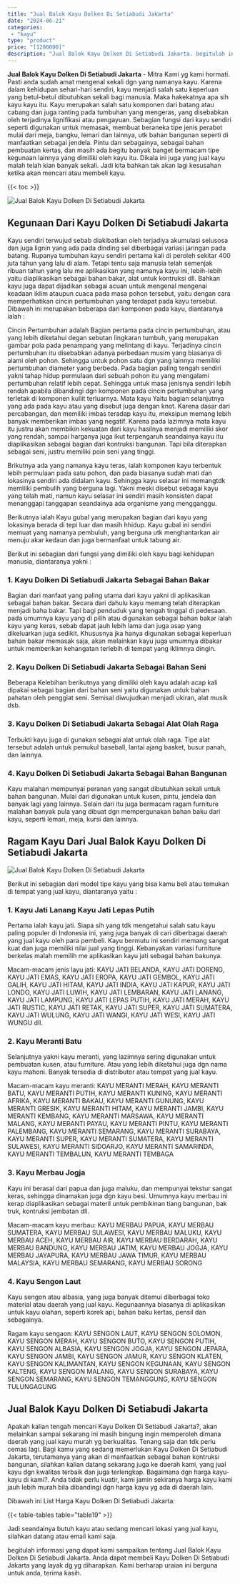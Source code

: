 ```yaml
---
title: "Jual Balok Kayu Dolken Di Setiabudi Jakarta"
date: "2024-06-21"
categories:
 - "kayu"
type: "product"
price: "[1200000]"
description: "Jual Balok Kayu Dolken Di Setiabudi Jakarta. begitulah informasi yang dapat kami sampaikan tentang Jual Balok Kayu Dolken Di Setiabudi Jakarta. Anda dapat me..."
---
```


**Jual Balok Kayu Dolken Di Setiabudi Jakarta** - Mitra Kami yg kami hormati. Pasti anda sudah amat mengenal sekali dgn yang namanya kayu. Karena dalam kehidupan sehari-hari sendiri, kayu menjadi salah satu keperluan yang betul-betul dibutuhkan sekali bagi manusia. Maka hakekatnya apa sih kayu kayu itu. Kayu merupakan salah satu komponen dari batang atau cabang dan juga ranting pada tumbuhan yang mengeras, yang disebabkan oleh terjadinya lignifikasi atau pengayuan. Sebagian fungsi dari kayu sendiri seperti digunakan untuk memasak, membuat beraneka tipe jenis perabot mulai dari meja, bangku, lemari dan lainnya, utk bahan bangunan seperti di manfaatkan sebagai jendela. Pintu dan sebagainya, sebagai bahan pembuatan kertas, dan masih ada begitu banyak banget bermacam tipe kegunaan lainnya yang dimiliki oleh kayu itu. Dikala ini juga yang jual kayu malah telah kian banyak sekali. Jadi kita bahkan tak akan lagi kesusahan ketika akan mencari atau membeli kayu.

{{< toc >}}

![Jual Balok Kayu Dolken Di Setiabudi Jakarta](/images/kayu/kayu33.jpg)

## Kegunaan Dari Kayu Dolken Di Setiabudi Jakarta

Kayu sendiri terwujud sebab diakibatkan oleh terjadiya akumulasi selusosa dan juga lignin yang ada pada dinding sel diberbagai variasi jaringan pada batang. Rupanya tumbuhan kayu sendiri pertama kali di peroleh sekitar 400 juta tahun yang lalu di alam. Tetapi tentu saja manusia telah semenjak ribuan tahun yang lalu me aplikasikan yang namanya kayu ini, lebih-lebih yaitu diaplikasikan sebagai bahan bakar, alat untuk kontruksi dll. Bahkan kayu juga dapat dijadikan sebagai acuan untuk mengenal mengenai keadaan iklim ataupun cuaca pada masa pohon tersebut, yaitu dengan cara memperhatikan cincin pertumbuhan yang terdapat pada kayu tersebut. Dibawah ini merupakan beberapa dari komponen pada kayu, diantaranya ialah :

Cincin Pertumbuhan adalah Bagian pertama pada cincin pertumbuhan, atau yang lebih diketahui degan sebutan lingkaran tumbuh, yang merupakan gambar pola pada penampang yang melintang di kayu. Terjadinya cincin pertumbuhan itu disebabkan adanya perbedaan musim yang biasanya di alami oleh pohon. Sehingga untuk pohon satu dgn yang lainnya memiliki pertumbuhan diameter yang berbeda. Pada bagian paling tengah sendiri yakni tahap hidup permulaan dari sebuah pohon itu yang mengalami pertumbuhan relatif lebih cepat. Sehingga untuk masa jenisnya sendiri lebih rendah apabila dibandingi dgn komponen pada cincin pertumbuhan yang terletak di komponen kullit terluarnya. Mata kayu Yaitu bagian selanjutnya yang ada pada kayu atau yang disebut juga dengan knot. Karena dasar dari percabangan, dan memiliki imbas teradap kayu itu, meksipun memang lebih banyak memberikan imbas yang negatif. Karena pada lazimnya mata kayu itu justru akan membikin kekuatan dari kayu hasilnya menjadi memiliki skor yang rendah, sampai harganya juga ikut terpengaruh seandainya kayu itu diaplikasikan sebagai bagian dari kontruksi bangunan. Tapi bila diterapkan sebagai seni, justru memiliki poin seni yang tinggi.

Brikutnya ada yang namanya kayu teras, ialah komponen kayu terbentuk lebih permulaan pada satu pohon, dan pada biasanya sudah mati dan lokasinya sendiri ada didalam kayu. Sehingga kayu selasar ini memangtdk memiliki pembulih yang berguna lagi. Yakni meski disebut sebagai kayu yang telah mati, namun kayu selasar ini sendiri masih konsisten dapat menanggapi tanggapan seandainya ada organisme yang mengganggu.

Berikutnya ialah Kayu gubal yang merupakan bagian dari kayu yang lokasinya berada di tepi luar dan masih hhidup. Kayu gubal ini sendiri memuat yang namanya pembuluh, yang berguna utk menghantarkan air menuju akar kedaun dan juga bermanfaat untuk tabung air.

Berikut ini sebagian dari fungsi yang dimiliki oleh kayu bagi kehidupan manusia, diantaranya yakni :

### 1\. Kayu Dolken Di Setiabudi Jakarta Sebagai Bahan Bakar

Bagian dari manfaat yang paling utama dari kayu yakni di aplikasikan sebagai bahan bakar. Secara dari dahulu kayu memang telah diterapkan menjadi baha bakar. Tapi bagi penduduk yang tengah tinggal di pedesaan. pada umumnya kayu yang di pilih atau digunakan sebagai bahan bakar ialah kayu yang keras, sebab dapat jauh lebih lama dan juga asap yang dikeluarkan juga sedikit. Khususnya jka hanya digunakan sebagai keperluan bahan bakar memasak saja, akan melainkan kayu juga umumnya dibakar untuk memberikan kehangatan terlebih di tempat yang iklimnya dingin.

### 2\. Kayu Dolken Di Setiabudi Jakarta Sebagai Bahan Seni

Beberapa Kelebihan berikutnya yang dimiliki oleh kayu adalah acap kali dipakai sebagai bagian dari bahan seni yaitu digunakan untuk bahan pahatan oleh penggiat seni. Semisal diwujudkan menjadi ukiran, alat musik dsb.

### 3\. Kayu Dolken Di Setiabudi Jakarta Sebagai Alat Olah Raga

Terbukti kayu juga di gunakan sebagai alat untuk olah raga. Tipe alat tersebut adalah untuk pemukul baseball, lantai ajang basket, busur panah, dan lainnya.

### 4\. Kayu Dolken Di Setiabudi Jakarta Sebagai Bahan Bangunan

Kayu malahan mempunyai peranan yang sangat dibutuhkan sekali untuk bahan bangunan. Mulai dari digunakan untuk kusen, pintu, jendela dan banyak lagi yang lainnya. Selain dari itu juga bermacam ragam furniture malahan banyak pula yang dibuat dgn mempergunakan bahan baku dari kayu, seperti lemari, meja, kursi dan lainnya.

## Ragam Kayu Dari Jual Balok Kayu Dolken Di Setiabudi Jakarta

![Jual Balok Kayu Dolken Di Setiabudi Jakarta](/images/kayu/kayu34.jpg)

Berikut ini sebagian dari model tipe kayu yang bisa kamu beli atau temukan di tempat yang jual kayu, diantaranya yaitu :

### 1\. Kayu Jati Lanang Kayu Jati Lepas Putih

Pertama ialah kayu jati. Siapa sih yang tdk mengetahui salah satu kayu paling populer di Indonesia ini, yang juga banyak di cari diberbagai daerah yang jual kayu oleh para pembeli. Kayu bermutu ini sendiri memang sangat kuat dan juga memiliki nilai jual yang tinggi. Kebanyakan variasi furniture berkelas malah memilih me aplikasikan kayu jati sebagai bahan bakunya.

Macam-macam jenis layu jati: KAYU JATI BELANDA, KAYU JATI DORENG, KAYU JATI EMAS, KAYU JATI EROPA, KAYU JATI GEMBOL, KAYU JATI GALIH, KAYU JATI HITAM, KAYU JATI INDIA, KAYU JATI KAPUR, KAYU JATI LONDO, KAYU JATI LUWIH, KAYU JATI LEMBARAN, KAYU JATI LANANG, KAYU JATI LAMPUNG, KAYU JATI LEPAS PUTIH, KAYU JATI MERAH, KAYU JATI RUSTIC, KAYU JATI RETAK, KAYU JATI SUPER, KAYU JATI SUMATERA, KAYU JATI WULUNG, KAYU JATI WANGI, KAYU JATI WESI, KAYU JATI WUNGU dll.

### 2\. Kayu Meranti Batu

Selanjutnya yakni kayu meranti, yang lazimnya sering digunakan untuk pembuatan kusen, atau furniture. Atau yang lebih diketahui juga dgn nama kayu mahoni. Banyak tersedia di distributor atau tempat yang jual kayu.

Macam-macam kayu meranti: KAYU MERANTI MERAH, KAYU MERANTI BATU, KAYU MERANTI PUTIH, KAYU MERANTI KUNING, KAYU MERANTI AFRIKA, KAYU MERANTI BAKAU, KAYU MERANTI GUNUNG, KAYU MERANTI GRESIK, KAYU MERANTI HITAM, KAYU MERANTI JAMBI, KAYU MERANTI KEMBANG, KAYU MERANTI MARSAWA, KAYU MERANTI MALANG, KAYU MERANTI PAYAU, KAYU MERANTI PINTU, KAYU MERANTI PALEMBANG, KAYU MERANTI SEMARANG, KAYU MERANTI SURABAYA, KAYU MERANTI SUPER, KAYU MERANTI SUMATERA, KAYU MERANTI SULAWESI, KAYU MERANTI SIDOARJO, KAYU MERANTI SAMARINDA, KAYU MERANTI TEMBALUN, KAYU MERANTI TEMBAGA

### 3\. Kayu Merbau Jogja

Kayu ini berasal dari papua dan juga maluku, dan mempunyai tekstur sangat keras, sehingga dinamakan juga dgn kayu besi. Umumnya kayu merbau ini kerap diaplikasikan sebagai materil untuk pembikinan tiang bangunan, bak truk, kontruksi jembatan dll.

Macam-macam kayu merbau: KAYU MERBAU PAPUA, KAYU MERBAU SUMATERA, KAYU MERBAU SULAWESI, KAYU MERBAU MALUKU, KAYU MERBAU ACEH, KAYU MERBAU AIR, KAYU MERBAU BERDARAH, KAYU MERBAU BANDUNG, KAYU MERBAU JATIM, KAYU MERBAU JOGJA, KAYU MERBAU JAYAPURA, KAYU MERBAU JAWA TIMUR, KAYU MERBAU MALAYSIA, KAYU MERBAU SEMARANG, KAYU MERBAU SORONG

### 4\. Kayu Sengon Laut

Kayu sengon atau albasia, yang juga banyak ditemui diberbagai toko material atau daerah yang jual kayu. Kegunaannya biasanya di aplikasikan untuk kayu olahan, seperti korek api, bahan baku kertas, pensil dan sebagainya.

Ragam kayu sengaon: KAYU SENGON LAUT, KAYU SENGON SOLOMON, KAYU SENGON MERAH, KAYU SENGON BUTO, KAYU SENGON PUTIH, KAYU SENGON ALBASIA, KAYU SENGON JOGJA, KAYU SENGON JEPARA, KAYU SENGON JAMBI, KAYU SENGON JAMUR, KAYU SENGON KLATEN, KAYU SENGON KALIMANTAN, KAYU SENGON KEGUNAAN, KAYU SENGON KALTENG, KAYU SENGON MALANG, KAYU SENGON SURABAYA, KAYU SENGON SEMARANG, KAYU SENGON TEMANGGUNG, KAYU SENGON TULUNGAGUNG

## Jual Balok Kayu Dolken Di Setiabudi Jakarta

Apakah kalian tengah mencari Kayu Dolken Di Setiabudi Jakarta?, akan melainkan sampai sekarang ini masih bingung ingin memperoleh dimana daerah yang jual kayu murah yg berkualitas. Tenang saja dan tdk perlu cemas lagi. Bagi kamu yang sedang memerlukan Kayu Dolken Di Setiabudi Jakarta, terutamanya yang akan di manfaatkan sebagai bahan kontruksi bangunan, silahkan kalian datang sekarang juga ke daerah kami, yang jual kayu dgn kwalitas terbaik dan juga terlengkap. Bagaimana dgn harga kayu-kayu di kami?. Anda tidak perlu kuatir, kami jamin sekiranya harga kayu kami jauh lebih murah bila dibandingi dgn harga kayu yg ada di daerah lain.

Dibawah ini List Harga Kayu Dolken Di Setiabudi Jakarta:

{{< table-tables table="table19" >}}

Jadi seandainya butuh kayu atau sedang mencari lokasi yang jual kayu, silahkan datang atau email kami saja.

begitulah informasi yang dapat kami sampaikan tentang Jual Balok Kayu Dolken Di Setiabudi Jakarta. Anda dapat membeli Kayu Dolken Di Setiabudi Jakarta yang layak dg yg diharapkan. Kami berharap uraian ini berguna untuk anda, terima kasih.
